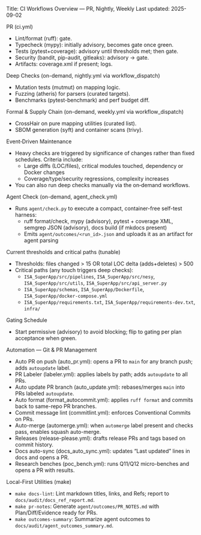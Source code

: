 Title: CI Workflows Overview — PR, Nightly, Weekly
Last updated: 2025-09-02

PR (ci.yml)
- Lint/format (ruff): gate.
- Typecheck (mypy): initially advisory, becomes gate once green.
- Tests (pytest+coverage): advisory until thresholds met; then gate.
- Security (bandit, pip-audit, gitleaks): advisory → gate.
- Artifacts: coverage.xml if present; logs.

Deep Checks (on-demand, nightly.yml via workflow_dispatch)
- Mutation tests (mutmut) on mapping logic.
- Fuzzing (atheris) for parsers (curated targets).
- Benchmarks (pytest-benchmark) and perf budget diff.

Formal & Supply Chain (on-demand, weekly.yml via workflow_dispatch)
- CrossHair on pure mapping utilities (curated list).
- SBOM generation (syft) and container scans (trivy).

Event‑Driven Maintenance
- Heavy checks are triggered by significance of changes rather than fixed schedules. Criteria include:
  - Large diffs (LOC/files), critical modules touched, dependency or Docker changes
  - Coverage/type/security regressions, complexity increases
- You can also run deep checks manually via the on‑demand workflows.

Agent Check (on-demand, agent_check.yml)
- Runs `agent/check.py` to execute a compact, container-free self-test harness:
  - ruff format/check, mypy (advisory), pytest + coverage XML, semgrep JSON (advisory), docs build (if mkdocs present)
  - Emits `agent/outcomes/<run_id>.json` and uploads it as an artifact for agent parsing

Current thresholds and critical paths (tunable)
- Thresholds: files changed > 15 OR total LOC delta (adds+deletes) > 500
- Critical paths (any touch triggers deep checks):
  - `ISA_SuperApp/src/pipelines`, `ISA_SuperApp/src/nesy`, `ISA_SuperApp/src/utils`, `ISA_SuperApp/src/api_server.py`
  - `ISA_SuperApp/schemas`, `ISA_SuperApp/Dockerfile`, `ISA_SuperApp/docker-compose.yml`
  - `ISA_SuperApp/requirements.txt`, `ISA_SuperApp/requirements-dev.txt`, `infra/`

Gating Schedule
- Start permissive (advisory) to avoid blocking; flip to gating per plan acceptance when green.

Automation — Git & PR Management
- Auto PR on push (auto_pr.yml): opens a PR to `main` for any branch push; adds `autoupdate` label.
- PR Labeler (labeler.yml): applies labels by path; adds `autoupdate` to all PRs.
- Auto update PR branch (auto_update.yml): rebases/merges `main` into PRs labeled `autoupdate`.
- Auto format (format_autocommit.yml): applies `ruff format` and commits back to same-repo PR branches.
- Commit message lint (commitlint.yml): enforces Conventional Commits on PRs.
- Auto-merge (automerge.yml): when `automerge` label present and checks pass, enables squash auto-merge.
- Releases (release-please.yml): drafts release PRs and tags based on commit history.
- Docs auto-sync (docs_auto_sync.yml): updates “Last updated” lines in docs and opens a PR.
- Research benches (poc_bench.yml): runs Q11/Q12 micro-benches and opens a PR with results.

Local-First Utilities (make)
- `make docs-lint`: Lint markdown titles, links, and Refs; report to `docs/audit/docs_ref_report.md`.
- `make pr-notes`: Generate `agent/outcomes/PR_NOTES.md` with Plan/Diff/Evidence ready for PRs.
- `make outcomes-summary`: Summarize agent outcomes to `docs/audit/agent_outcomes_summary.md`.
